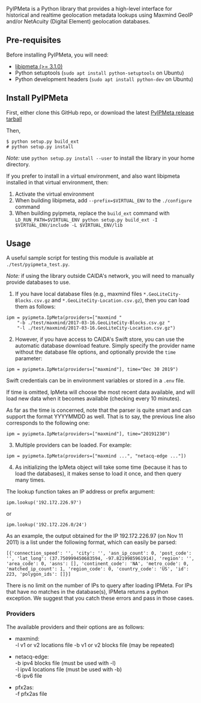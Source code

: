 PyIPMeta is a Python library that provides a high-level interface for
historical and realtime geolocation metadata lookups using Maxmind
GeoIP and/or NetAcuity (Digital Element) geolocation databases.

## Pre-requisites
Before installing PyIPMeta, you will need:
  - [libipmeta (>= 3.1.0)](https://github.com/CAIDA/libipmeta)
  - Python setuptools (`sudo apt install python-setuptools` on Ubuntu)
  - Python development headers (`sudo apt install python-dev` on Ubuntu)

## Install PyIPMeta

First, either clone this GitHub repo, or download the latest
[PyIPMeta release tarball](https://github.com/CAIDA/pyipmeta/releases)

Then,

 ```
 $ python setup.py build_ext
 # python setup.py install
 ```

_Note:_ use `python setup.py install --user` to install the library in
your home directory.

If you prefer to install in a virtual environment, and also want libipmeta
installed in that virtual environment, then:

1. Activate the virtual environment
2. When building libipmeta, add `--prefix=$VIRTUAL_ENV` to the `./configure` command
3. When building pyipmeta, replace the `build_ext` command with `LD_RUN_PATH=$VIRTUAL_ENV python setup.py build_ext -I $VIRTUAL_ENV/include -L $VIRTUAL_ENV/lib`

## Usage

A useful sample script for testing this module is available at
`./test/pyipmeta_test.py`.

_Note:_ if using the library outside CAIDA's network, you will need to
manually provide databases to use.

1. If you have local database files (e.g., maxmind files
`*.GeoLiteCity-Blocks.csv.gz` and `*.GeoLiteCity-Location.csv.gz`),
then you can load them as follows:

```
ipm = pyipmeta.IpMeta(providers=["maxmind "
    "-b ./test/maxmind/2017-03-16.GeoLiteCity-Blocks.csv.gz "
    "-l ./test/maxmind/2017-03-16.GeoLiteCity-Location.csv.gz")
```

2.  However, if you have access to CAIDA's Swift store, you can use the
automatic database download feature.
Simply specify the provider name without the database file options, and
optionally provide the `time` parameter:

```ipm = pyipmeta.IpMeta(providers=["maxmind"], time="Dec 30 2019")```

Swift credentials can be in environment variables or stored in a `.env` file.

If time is omitted, IpMeta will choose the most recent data available, and
will load new data when it becomes available (checking every 10 minutes).

As far as the time is concerned, note that the parser is quite smart
and can support the format YYYYMMDD as well. That is to say, the
previous line also corresponds to the following one:

```ipm = pyipmeta.IpMeta(providers=["maxmind"], time="20191230")```

3. Multiple providers can be loaded.  For example:

```ipm = pyipmeta.IpMeta(providers=["maxmind ...", "netacq-edge ..."])```

4. As initializing the IpMeta object will take some time (because it
has to load the databases), it makes sense to load it once, and then
query many times.

The lookup function takes an IP address or prefix argument:

```ipm.lookup('192.172.226.97')```

or

```ipm.lookup('192.172.226.0/24')```

As an example, the output obtained for the IP 192.172.226.97 (on Nov
11 2011) is a list under the following format, which can easily be
parsed:

```[{'connection_speed': '', 'city': '', 'asn_ip_count': 0, 'post_code': '', 'lat_long': (37.750999450683594, -97.8219985961914), 'region': '', 'area_code': 0, 'asns': [], 'continent_code': 'NA', 'metro_code': 0, 'matched_ip_count': 1, 'region_code': 0, 'country_code': 'US', 'id': 223, 'polygon_ids': []}]```

There is no limit on the number of IPs to query after loading IPMeta. For IPs
that have no matches in the database(s), IPMeta returns a python exception. We
suggest that you catch these errors and pass in those cases.


### Providers

The available providers and their options are as follows:

- maxmind:  
  -l <file>   v1 or v2 locations file
  -b <file>   v1 or v2 blocks file (may be repeated)  

- netacq-edge:  
  -b <file>   ipv4 blocks file (must be used with -l)  
  -l <file>   ipv4 locations file (must be used with -b)  
  -6 <file>   ipv6 file  

- pfx2as:  
  -f          pfx2as file  

